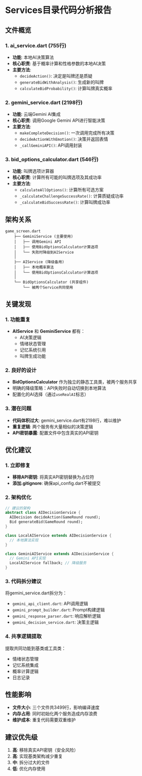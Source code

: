 # Services目录代码分析报告

## 文件概览

### 1. ai_service.dart (755行)
- **功能**: 本地AI决策算法
- **核心职责**: 基于概率计算和性格参数的本地AI决策
- **主要方法**:
  - `decideAction()`: 决定是叫牌还是质疑
  - `generateBidWithAnalysis()`: 生成新的叫牌
  - `calculateBidProbability()`: 计算叫牌真实概率

### 2. gemini_service.dart (2198行)
- **功能**: 云端Gemini AI集成
- **核心职责**: 调用Google Gemini API进行智能决策
- **主要方法**:
  - `makeCompleteDecision()`: 一次调用完成所有决策
  - `decideActionWithEmotion()`: 决策并返回表情
  - `_callGeminiAPI()`: API调用封装

### 3. bid_options_calculator.dart (546行)
- **功能**: 叫牌选项计算器
- **核心职责**: 计算所有可能的叫牌选项及其成功率
- **主要方法**:
  - `calculateAllOptions()`: 计算所有可选方案
  - `_calculateChallengeSuccessRate()`: 计算质疑成功率
  - `_calculateBidSuccessRate()`: 计算叫牌成功率

## 架构关系

```
game_screen.dart
    ├── GeminiService (主要使用)
    │   ├── 调用Gemini API
    │   ├── 使用BidOptionsCalculator计算选项
    │   └── 失败时降级到AIService
    │
    ├── AIService (降级备用)
    │   ├── 本地概率算法
    │   └── 使用BidOptionsCalculator计算选项
    │
    └── BidOptionsCalculator (共享组件)
        └── 被两个Service共同使用
```

## 关键发现

### 1. 功能重复
- **AIService** 和 **GeminiService** 都有：
  - AI决策逻辑
  - 情绪状态管理
  - 记忆系统引用
  - 叫牌生成功能

### 2. 良好的设计
- **BidOptionsCalculator** 作为独立的静态工具类，被两个服务共享
- 明确的降级策略：API失败时自动切换到本地算法
- 配置化的AI选择（通过`useRealAI`标志）

### 3. 潜在问题
- **代码体积过大**: gemini_service.dart有2198行，难以维护
- **重复逻辑**: 两个服务有大量相似的决策逻辑
- **API密钥暴露**: 配置文件中包含真实的API密钥

## 优化建议

### 1. 立即修复
- **移除API密钥**: 将真实API密钥替换为占位符
- **添加.gitignore**: 确保api_config.dart不被提交

### 2. 架构优化
```dart
// 建议的架构
abstract class AIDecisionService {
  AIDecision decideAction(GameRound round);
  Bid generateBid(GameRound round);
}

class LocalAIService extends AIDecisionService {
  // 本地算法实现
}

class GeminiAIService extends AIDecisionService {
  // Gemini API实现
  LocalAIService fallback; // 降级服务
}
```

### 3. 代码拆分建议
将gemini_service.dart拆分为：
- `gemini_api_client.dart`: API调用逻辑
- `gemini_prompt_builder.dart`: Prompt构建逻辑
- `gemini_response_parser.dart`: 响应解析逻辑
- `gemini_decision_service.dart`: 决策主逻辑

### 4. 共享逻辑提取
提取共同功能到基类或工具类：
- 情绪状态管理
- 记忆系统集成
- 概率计算逻辑
- 日志记录

## 性能影响
- **文件大小**: 三个文件共3499行，影响编译速度
- **内存占用**: 同时初始化两个服务造成内存浪费
- **维护成本**: 重复代码需要双重维护

## 建议优先级
1. **高**: 移除真实API密钥（安全风险）
2. **高**: 实现基类架构减少重复
3. **中**: 拆分过大的文件
4. **低**: 优化内存使用